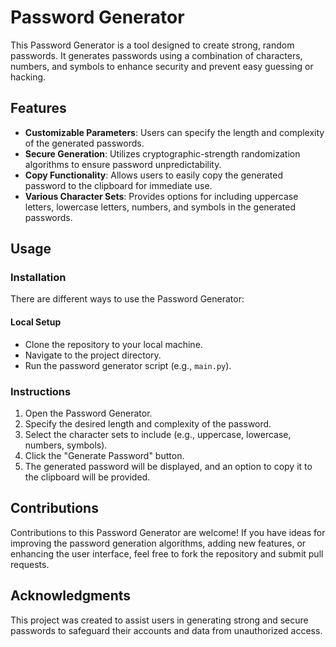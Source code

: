 # Password Generator

This Password Generator is a tool designed to create strong, random passwords. It generates passwords using a combination of characters, numbers, and symbols to enhance security and prevent easy guessing or hacking.

## Features

- **Customizable Parameters**: Users can specify the length and complexity of the generated passwords.
- **Secure Generation**: Utilizes cryptographic-strength randomization algorithms to ensure password unpredictability.
- **Copy Functionality**: Allows users to easily copy the generated password to the clipboard for immediate use.
- **Various Character Sets**: Provides options for including uppercase letters, lowercase letters, numbers, and symbols in the generated passwords.

## Usage

### Installation

There are different ways to use the Password Generator:

#### Local Setup

- Clone the repository to your local machine.
- Navigate to the project directory.
- Run the password generator script (e.g., `main.py`).

### Instructions

1. Open the Password Generator.
2. Specify the desired length and complexity of the password.
3. Select the character sets to include (e.g., uppercase, lowercase, numbers, symbols).
4. Click the "Generate Password" button.
5. The generated password will be displayed, and an option to copy it to the clipboard will be provided.

## Contributions

Contributions to this Password Generator are welcome! If you have ideas for improving the password generation algorithms, adding new features, or enhancing the user interface, feel free to fork the repository and submit pull requests.

## Acknowledgments

This project was created to assist users in generating strong and secure passwords to safeguard their accounts and data from unauthorized access.
